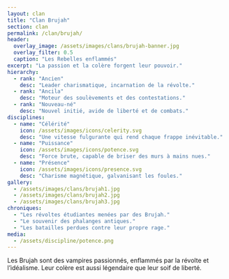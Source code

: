 ```yaml
---
layout: clan
title: "Clan Brujah"
section: clan
permalink: /clan/brujah/
header:
  overlay_image: /assets/images/clans/brujah-banner.jpg
  overlay_filter: 0.5
  caption: "Les Rebelles enflammés"
excerpt: "La passion et la colère forgent leur pouvoir."
hierarchy:
  - rank: "Ancien"
    desc: "Leader charismatique, incarnation de la révolte."
  - rank: "Ancila"
    desc: "Moteur des soulèvements et des contestations."
  - rank: "Nouveau-né"
    desc: "Nouvel initié, avide de liberté et de combats."
disciplines:
  - name: "Célérité"
    icon: /assets/images/icons/celerity.svg
    desc: "Une vitesse fulgurante qui rend chaque frappe inévitable."
  - name: "Puissance"
    icon: /assets/images/icons/potence.svg
    desc: "Force brute, capable de briser des murs à mains nues."
  - name: "Présence"
    icon: /assets/images/icons/presence.svg
    desc: "Charisme magnétique, galvanisant les foules."
gallery:
  - /assets/images/clans/brujah1.jpg
  - /assets/images/clans/brujah2.jpg
  - /assets/images/clans/brujah3.jpg
chroniques:
  - "Les révoltes étudiantes menées par des Brujah."
  - "Le souvenir des phalanges antiques."
  - "Les batailles perdues contre leur propre rage."
media:
  - /assets/discipline/potence.png
---
```


Les Brujah sont des vampires passionnés, enflammés par la révolte et l’idéalisme. Leur colère est aussi légendaire que leur soif de liberté.

